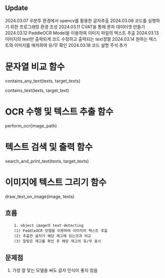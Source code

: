 ## Update
2024.03.07 우분투 환경에서 opencv를 활용한 글자추출
2024.03.08 코드를 실행하기 위한 프로그래밍 환경 조성
2024.03.11 CVAT을 통해 문자 데이터셋 만들기
2024.03.12 PaddleOCR Model을 이용하여 이미지 파일의 텍스트 추출
2024.03.13 이미지의 text만 출력되게 코드 수정하고 출력되는 text정렬
2024.03.14 원하는 텍스트와 이미지를 매치하여 유/무 확인
2024.03.18 코드 설명 주석 추가


# 문자열 비교 함수
contains_any_text(texts, target_texts)

contains_text(texts, target_text)

# OCR 수행 및 텍스트 추출 함수
perform_ocr(image_path)

# 텍스트 검색 및 출력 함수
search_and_print_text(texts, target_texts)

# 이미지에 텍스트 그리기 함수
draw_text_on_image(image, texts)

## 흐름
    	1. object image의 text detecting
    	(1) PaddleOCR 모델을 이용하여 이미지의 텍스트 추출
    	(2) 추출한 글자가 해당 재고에 있는것과 비교
    	(3) 알맞은 재고를 확인 후 해당 재고의 유/무 표시
    	

## 문제점
1. 가장 잘 맞는 모델을 써도 글자 인식이 좋지 않음
